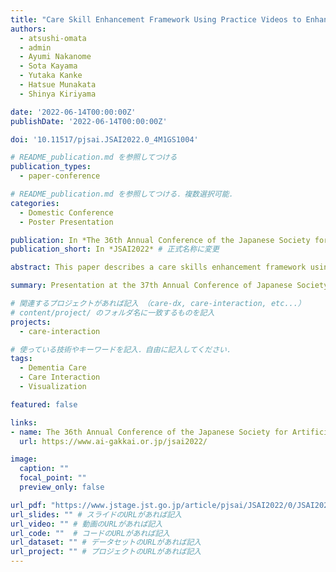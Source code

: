 ```yaml
---
title: "Care Skill Enhancement Framework Using Practice Videos to Enhance Experiential Learning in Dementia Care"
authors:
  - atsushi-omata
  - admin
  - Ayumi Nakanome
  - Sota Kayama
  - Yutaka Kanke
  - Hatsue Munakata
  - Shinya Kiriyama

date: '2022-06-14T00:00:00Z'
publishDate: '2022-06-14T00:00:00Z'

doi: '10.11517/pjsai.JSAI2022.0_4M1GS1004'

# README_publication.md を参照してつける
publication_types: 
  - paper-conference

# README_publication.md を参照してつける．複数選択可能．
categories:
  - Domestic Conference
  - Poster Presentation

publication: In *The 36th Annual Conference of the Japanese Society for Artificial Intelligence, 2022* # 正式名称に変更
publication_short: In *JSAI2022* # 正式名称に変更

abstract: This paper describes a care skills enhancement framework using a practice video for effective learning of dementia care. In learning care skills, it is important to apply multiple ways of thinking as well as critical thinking. Our proposed framework enables an effective coaching environment by allowing the system to take on the role of a coach. We have developed a data visualization tool, which assists in the visualization of annotation data and schema design to understand easily. We have conducted an experiment of learning based on the framework on 16 subjects belonging to a long-term care medical hospital. The experimental results have shown that the proposed method is more effective in learning care skills.

summary: Presentation at the 37th Annual Conference of Japanese Society for Artificial Intelligence (JSAI) in 2023. # 正式名称に変更

# 関連するプロジェクトがあれば記入 （care-dx, care-interaction, etc...）
# content/project/ のフォルダ名に一致するものを記入
projects:
  - care-interaction

# 使っている技術やキーワードを記入．自由に記入してください．
tags:
  - Dementia Care
  - Care Interaction
  - Visualization

featured: false

links:
- name: The 36th Annual Conference of the Japanese Society for Artificial Intelligence, 2022 # 正式名称に変更
  url: https://www.ai-gakkai.or.jp/jsai2022/

image:
  caption: ""
  focal_point: ""
  preview_only: false

url_pdf: "https://www.jstage.jst.go.jp/article/pjsai/JSAI2022/0/JSAI2022_4M1GS1004/_pdf/-char/ja"   # PDFのURLがあれば記入
url_slides: "" # スライドのURLがあれば記入
url_video: "" # 動画のURLがあれば記入
url_code: ""  # コードのURLがあれば記入
url_dataset: "" # データセットのURLがあれば記入
url_project: "" # プロジェクトのURLがあれば記入
---
```

